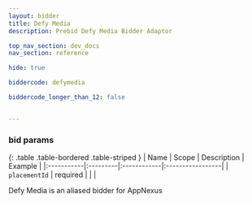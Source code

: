 ```yaml
---
layout: bidder
title: Defy Media
description: Prebid Defy Media Bidder Adaptor

top_nav_section: dev_docs
nav_section: reference

hide: true

biddercode: defymedia

biddercode_longer_than_12: false


---
```


### bid params

{: .table .table-bordered .table-striped }
| Name | Scope | Description | Example |
|:-----------|:---------|:------------|:-----------------|
| `placementId` | required | | |

Defy Media is an aliased bidder for AppNexus
